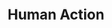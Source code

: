 ---
layout: page-books
title: Human Action
subtitle: 
essential: 
categories: ['economics']
authors: ['Ludwig von Mises']
authors_twitter: 
excerpt: .
resource_url: 
amazon_url: https://www.amazon.com/dp/0865976317
wikipedia_url: 
free_url: 
---
